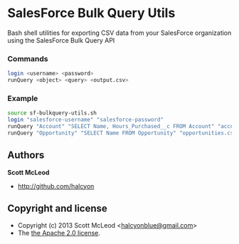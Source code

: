 # SalesForce Bulk Query Utils
Bash shell utilities for exporting CSV data from your SalesForce organization using the SalesForce Bulk Query API

### Commands
```bash
login <username> <password>
runQuery <object> <query> <output.csv>
```

### Example
```bash
source sf-bulkquery-utils.sh
login "salesforce-username" "salesforce-password"
runQuery "Account" "SELECT Name, Hours_Purchased__c FROM Account" "accounts.csv"
runQuery "Opportunity" "SELECT Name FROM Opportunity" "opportunities.csv"
```

## Authors

**Scott McLeod**

+ <http://github.com/halcyon>

## Copyright and license

+ Copyright (c) 2013 Scott McLeod &lt;halcyonblue@gmail.com&gt;
+ The [the Apache 2.0 license](LICENSE).
